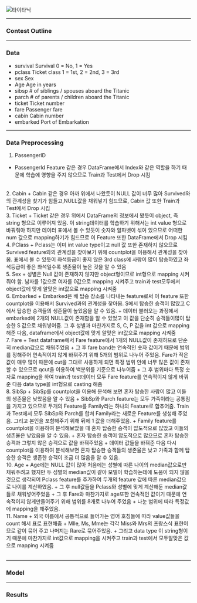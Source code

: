 ![타이타닉](https://user-images.githubusercontent.com/53407163/93175293-5b628a00-f76a-11ea-8d6a-e1afd3779023.JPG)
* * *
### Contest Outline

* * *
### Data
 + survival	Survival	0 = No, 1 = Yes
+ pclass	Ticket class	1 = 1st, 2 = 2nd, 3 = 3rd
+ sex	Sex	
+ Age	Age in years	
+ sibsp	# of siblings / spouses aboard the Titanic	
+ parch	# of parents / children aboard the Titanic	
+ ticket	Ticket number	
+ fare	Passenger fare	
+ cabin	Cabin number	
+ embarked	Port of Embarkation
  
* * *
### Data Preprocessing
1. PassengerID
 + PassengerId Feature 같은 경우 DataFrame에서 Index와 같은 역할을 하기 때문에 학습에 영향을 주지 않으므로 Train과 Test에서 Drop 시킴
 <br>
2. Cabin
 + Cabin 같은 경우 아까 위에서 나왔듯이 NULL 값이 너무 많아 Survived와의 관계성을 찾기가 힘들고,NULL값을 채워넣기 힘드므로, Cabin 값 또한 Train과 Test에서 Drop 시킴
 <br>
3. Ticket
 + Ticket 같은 경우 위에서 DataFrame의 정보에서 봤듯이 object, 즉 string 형으로 이루어져 있음. 이 string데이터를 학습하기 위해서는 int value 형으로 바꿔줘야 하지만 데이터 표에서 볼 수 있듯이 숫자와 알파벳이 섞여 있으므로 어떠한 num 값으로 mapping하기가 힘드므로 이 Feature 또한 DataFrame에서 Drop 시킴
 <br>
4. PClass
 + Pclass는 이미 int value type이고 null 값 또한 존재하지 않으므로 Survived feature와의 관계성을 찾아보기 위해 countplot을 이용해서 관계성을 찾아봄. 표에서 볼 수 있듯이 좌석등급이 좋지 않은 3rd class에 사람이 많이 탑승하였고 좌석등급이 좋은 좌석일수록 생존율이 높은 것을 알 수 있음
 <br>
5. Sex
 + 성별은 Null 값이 존재하지 않지만 object형이므로 int형으로 mapping 시켜줘야 함. 남자를 1값으로 여자를 0값으로 mapping 시켜주고 train과 test모두에서 object값에 맞게 알맞은 int값으로 mapping 시켜줌
 <br>
6. Embarked
  + Embarked은 배 탑승 장소를 나타내는 feature로써 이 feature 또한 countplot을 이용해서 Survived과의 관계성을 찾아봄. S에서 탑승한 승객이 많았고 C에서 탑승한 승객들의 생존율이 높았음을 알 수 있음.
  + 데이터 불러오는 과정에서 embarked에 2개의 NULL값이 존재함을 알 수 있었고 이 값을 단순히 승객들이많이 탑승한 S 값으로 채워넣어줌. 그 후 성별과 마찬가지로 S, C, P 값을 int 값으로 mapping 해준 다음, dataframe에서 object값에 맞게 알맞은 int값으로 mapping 시켜줌
  <br>
7. Fare
  + Test dataframe에서 Fare feature에서 1개의 NULL값이 존재하므로 단순히 median값으로 채워주었음
  + 그 후 fare band는 연속적인 숫자 값이기 때문에 범위를 정해주어 연속적이지 않게 바꿔주기 위해 5개의 범위로 나누어 주었음. Fare가 작은 값이 매우 많이 때문에 cut을 그대로 사용하게 되면 특정 범위 안에 너무 많은 값이 존재할 수 있으므로 qcut을 이용하여 백분위를 기준으로 나누어줌
  + 그 후 범위마다 특정 숫자로 mapping을 하여 train과 test데이터 모두 Fare feature를 연속적이지 않게 바꿔준 다음 data type을 int형으로 casting 해줌
  <br>
8. SibSp
 + SibSp를 countplot을 이용해 분석해 보면 혼자 탑승한 사람이 많고 이들의 생존율은 낮았음을 알 수 있음
 + SibSp와 Parch feature는 모두 가족이라는 공통점을 가지고 있으므로 두개의 Feature를 Family라는 하나의 Feature로 합추어줌. Train과 Test에서 모두 SibSp와 Parch를 합쳐 Family라는 새로운 Feature를 생성해 주었음. 그리고 본인을 포함해주기 위해 뒤에 1 값을 더해주었음.
+ Family feature를 countplot을 이용하여 분석해보았을 때 혼자 탑승한 승객이 압도적으로 많았고 이들의 생존율은 낮았음을 알 수 있음.
+ 혼자 탑승한 승객이 압도적으로 많으므로 혼자 탑승한 승객과 그렇지 않은 승객으로 값을 바꿔주었음
+ 데이터 값들을 바꿔준 다음 다시 countplot을 이용하여 분석해보면 혼자 탑승한 승객들의 생존율은 낮고 가족과 함께 탑승한 승객은 생존한 승객이 조금 더 많음을 알 수 있음.
<br>
10. Age
+ Age에는 NULL 값이 많아 처음에는 성별에 따른 나이의 median값으로만 채워주려고 했지만 두 성별의 median값이 같아 모델이 학습하는데에 도움이 되지 않을 것으로 생각되어 Pclass feature를 추가하여 두개의 feature 값에 따른 median값으로 나이를 계산하였음.
+ 그 후 null값들을 Pclass와 성별에 맞게 계산해둔 median값들로 채워넣어주었음
+ 그 후 Fare와 마찬가지로 age또한 연속적인 값이기 때문에 연속적이지 않게만들어주기 위해 범위를 8개로 나누어 주었음
+ 나눈 범위에 따라 특정값에 mapping을 해주었음.
<br>
11. Name
+ 외국 이름에서 공통적으로 들어가는 영어 호칭들에 따라 value값들을 count 해서 표로 표현해줌
+ Mlle, Ms, Mme는 각각 Miss와 Mrs의 프랑스식 표현이므로 같이 묶어 주고 나머지는 Rare로 묶어주었음.
+ 그리고 data type 이 string형이기 때문에 마찬가지로 int값으로 mapping을 시켜주고 train과 test에서 모두알맞은 값으로 mapping 시켜줌
<br>
<br>

* * *
### Model 

* * *
### Results

